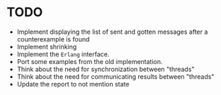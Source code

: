 # TODO

* Implement displaying the list of sent and gotten messages after a
  counterexample is found
* Implement shrinking
* Implement the `Erlang` interface.
* Port some examples from the old implementation.
* Think about the need for synchronization between "threads"
* Think about the need for communicating results between "threads"
* Update the report to not mention state

